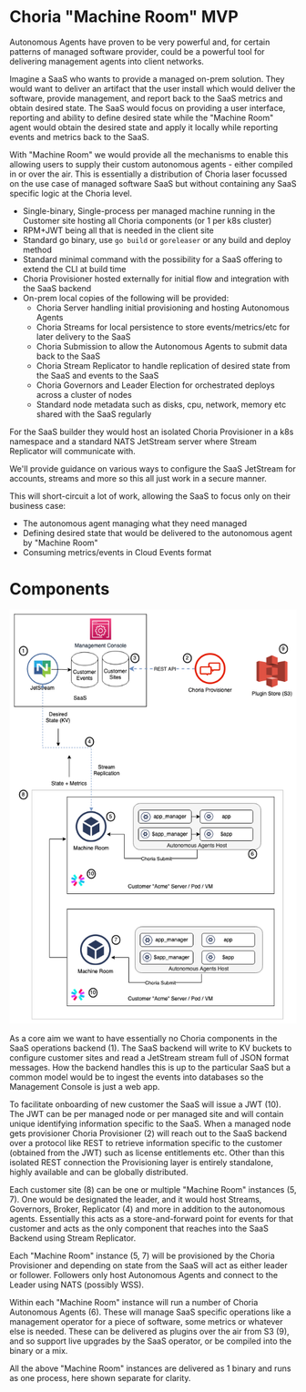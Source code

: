 # Choria "Machine Room" MVP

Autonomous Agents have proven to be very powerful and, for certain patterns of managed software provider, could be 
a powerful tool for delivering management agents into client networks.

Imagine a SaaS who wants to provide a managed on-prem solution.  They would want to deliver an artifact that the 
user install which would deliver the software, provide management, and report back to the SaaS metrics and obtain 
desired state. The SaaS would focus on providing a user interface, reporting and ability to define desired state while
the "Machine Room" agent would obtain the desired state and apply it locally while reporting events and metrics back to
the SaaS.

With "Machine Room" we would provide all the mechanisms to enable this allowing users to supply their custom 
autonomous agents - either compiled in or over the air. This is essentially a distribution of Choria laser focussed on
the use case of managed software SaaS but without containing any SaaS specific logic at the Choria level.

 * Single-binary, Single-process per managed machine running in the Customer site hosting all Choria components (or 1 per k8s cluster)
 * RPM+JWT being all that is needed in the client site
 * Standard go binary, use `go build` or `goreleaser` or any build and deploy method
 * Standard minimal command with the possibility for a SaaS offering to extend the CLI at build time
 * Choria Provisioner hosted externally for initial flow and integration with the SaaS backend
 * On-prem local copies of the following will be provided:
   * Choria Server handling initial provisioning and hosting Autonomous Agents
   * Choria Streams for local persistence to store events/metrics/etc for later delivery to the SaaS
   * Choria Submission to allow the Autonomous Agents to submit data back to the SaaS
   * Choria Stream Replicator to handle replication of desired state from the SaaS and events to the SaaS
   * Choria Governors and Leader Election for orchestrated deploys across a cluster of nodes
   * Standard node metadata such as disks, cpu, network, memory etc shared with the SaaS regularly

For the SaaS builder they would host an isolated Choria Provisioner in a k8s namespace and a standard NATS JetStream
server where Stream Replicator will communicate with.

We'll provide guidance on various ways to configure the SaaS JetStream for accounts, streams and more so this all 
just work in a secure manner.

This will short-circuit a lot of work, allowing the SaaS to focus only on their business case:

 * The autonomous agent managing what they need managed
 * Defining desired state that would be delivered to the autonomous agent by "Machine Room"
 * Consuming metrics/events in Cloud Events format

# Components

![Machine Room](machine-room.png)

As a core aim we want to have essentially no Choria components in the SaaS operations backend (1).  The SaaS backend
will write to KV buckets to configure customer sites and read a JetStream stream full of JSON format messages. How
the backend handles this is up to the particular SaaS but a common model would be to ingest the events into databases
so the Management Console is just a web app.

To facilitate onboarding of new customer the SaaS will issue a JWT (10).  The JWT can be per managed node or per managed 
site and will contain unique identifying information specific to the SaaS.  When a managed node gets provisioner Choria 
Provisioner (2) will reach out to the SaaS backend over a protocol like REST to retrieve information specific to the 
customer (obtained from the JWT) such as license entitlements etc. Other than this isolated REST connection the 
Provisioning layer is entirely standalone, highly available and can be globally distributed.

Each customer site (8) can be one or multiple "Machine Room" instances (5, 7).  One would be designated the leader, and it 
would host Streams, Governors, Broker, Replicator (4) and more in addition to the autonomous agents.  Essentially this 
acts as a store-and-forward point for events for that customer and acts as the only component that reaches into the 
SaaS Backend using Stream Replicator.

Each "Machine Room" instance (5, 7) will be provisioned by the Choria Provisioner and depending on state from the SaaS
will act as either leader or follower.  Followers only host Autonomous Agents and connect to the Leader using NATS 
(possibly WSS).

Within each "Machine Room" instance will run a number of Choria Autonomous Agents (6).  These will manage SaaS specific
operations like a management operator for a piece of software, some metrics or whatever else is needed.  These can
be delivered as plugins over the air from S3 (9), and so support live upgrades by the SaaS operator, or be compiled into 
the binary or a mix.

All the above "Machine Room" instances are delivered as 1 binary and runs as one process, here shown separate for clarity.
